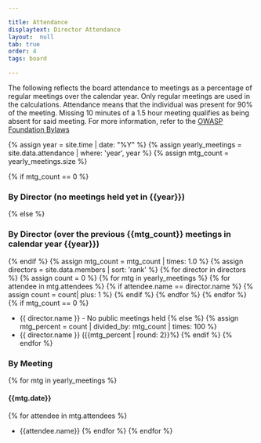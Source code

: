 ```yaml
---

title: Attendance
displaytext: Director Attendance
layout:  null
tab: true
order: 4
tags: board

---
```


The following reflects the board attendance to meetings as a percentage of regular meetings over the calendar year.  Only regular meetings are used in the calculations.  Attendance means that the individual was present for 90% of the meeting.  Missing 10 minutes of a 1.5 hour meeting qualifies as being absent for said meeting.  For more information, refer to the [OWASP Foundation Bylaws](https://policy.owasp.org/legal/bylaws)

{% assign year = site.time | date: "%Y" %}
{% assign yearly_meetings = site.data.attendance | where: 'year', year %}
{% assign mtg_count = yearly_meetings.size %}

{% if mtg_count == 0 %}
### By Director (no meetings held yet in {{year}})
{% else %}
### By Director (over the previous {{mtg_count}} meetings in calendar year {{year}})
{% endif %}
{% assign mtg_count = mtg_count | times: 1.0 %}
{% assign directors = site.data.members | sort: 'rank' %}
{% for director in directors %}
{% assign count = 0 %}
{% for mtg in yearly_meetings %}
{% for attendee in mtg.attendees %}
{% if attendee.name == director.name %}
{% assign count = count| plus: 1 %}
{% endif %}
{% endfor %}
{% endfor %}
{% if mtg_count == 0 %}
- {{ director.name }} - No public meetings held
{% else %}
    {% assign mtg_percent = count | divided_by: mtg_count | times: 100 %}
- {{ director.name }} ({{mtg_percent | round: 2}}%)
{% endif %}
{% endfor %}


### By Meeting
{% for mtg in yearly_meetings %}

#### {{mtg.date}}
{% for attendee in mtg.attendees %}
* {{attendee.name}}
{% endfor %}
{% endfor %}